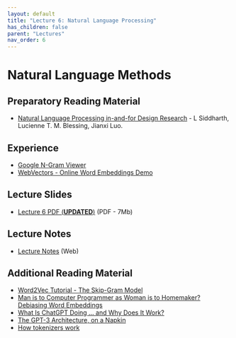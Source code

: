 ```yaml
---
layout: default
title: "Lecture 6: Natural Language Processing"
has_children: false
parent: "Lectures"
nav_order: 6
---
```


# Natural Language Methods

## Preparatory Reading Material

- [Natural Language Processing in-and-for Design Research](https://arxiv.org/pdf/2111.13827.pdf) - L Siddharth, Lucienne T. M. Blessing, Jianxi Luo.

## Experience

- [Google N-Gram Viewer](https://books.google.com/ngrams)
- [WebVectors - Online Word Embeddings Demo](http://vectors.nlpl.eu/explore/embeddings/en/)

## Lecture Slides

- [Lecture 6 PDF (**UPDATED**)](https://www.icloud.com/iclouddrive/0fbxuYlpyWWsUx6eNy-IpKDmg#ML4D-L6-2425-V2) (PDF - 7Mb)

## Lecture Notes

- [Lecture Notes](https://surfdrive.surf.nl/files/index.php/s/RyBCGg8LJ1HgXFG) (Web)

## Additional Reading Material

- [Word2Vec Tutorial - The Skip-Gram Model](http://mccormickml.com/2016/04/19/word2vec-tutorial-the-skip-gram-model/)
- [Man is to Computer Programmer as Woman is to Homemaker? Debiasing Word Embeddings](https://arxiv.org/abs/1607.06520)
- [What Is ChatGPT Doing … and Why Does It Work?](https://writings.stephenwolfram.com/2023/02/what-is-chatgpt-doing-and-why-does-it-work/)
- [The GPT-3 Architecture, on a Napkin](https://dugas.ch/artificial_curiosity/GPT_architecture.html#:~:text=Of%20course%2C%20the%20embedding%20dimensions,a%2012288%20dimension%20embedding%20vector.)
- [How tokenizers work](https://huggingface.co/docs/transformers/tokenizer_summary)
